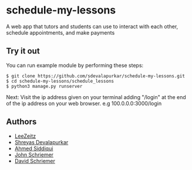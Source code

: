 # schedule-my-lessons
A web app that tutors and students can use to interact with each other, schedule appointments, and make payments

## Try it out

You can run example module by performing these steps:

```
$ git clone https://github.com/sdevalapurkar/schedule-my-lessons.git
$ cd schedule-my-lessons/schedule_lessons
$ python3 manage.py runserver
```
Next: Visit the ip address given on your terminal adding "/login" at the end of the ip address on your web browser. e.g 100.0.0.0:3000/login

## Authors

* [LeeZeitz](https://github.com/LeeZeitz)
* [Shreyas Devalapurkar](https://github.com/sdevalapurkar)
* [Ahmed Siddiqui](https://github.com/JeSuisAhmedN)
* [John Schriemer](https://github.com/jschriem)
* [David Schriemer](https://github.com/CodemanDave)

